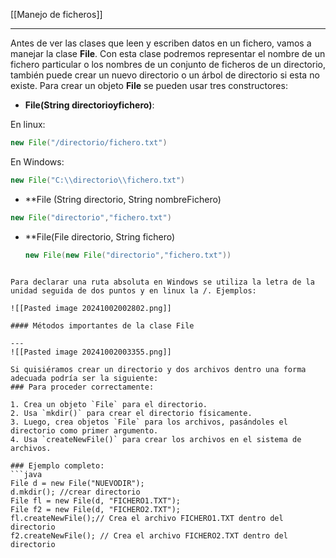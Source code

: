 [[Manejo de ficheros]]

----
Antes de ver las clases que leen y escriben datos en un fichero, vamos a manejar la clase **File**. Con esta clase podremos representar el nombre de un fichero particular o los nombres de un conjunto de ficheros de un directorio, también puede crear un nuevo directorio o un árbol de directorio si esta no existe. Para crear un objeto **File** se pueden usar tres constructores:

- **File(String directorioyfichero)**:
   
En linux:
```java
new File("/directorio/fichero.txt")
```

En Windows:
```java
new File("C:\\directorio\\fichero.txt")
```

- **File (String directorio, String nombreFichero)
```java
new File("directorio","fichero.txt")
```

- **File(File directorio, String fichero)
  ```java
  new File(new File("directorio","fichero.txt"))
```

Para declarar una ruta absoluta en Windows se utiliza la letra de la unidad seguida de dos puntos y en linux la /. Ejemplos:

![[Pasted image 20241002002802.png]]

#### Métodos importantes de la clase File

---
![[Pasted image 20241002003355.png]]

Si quisiéramos crear un directorio y dos archivos dentro una forma adecuada podría ser la siguiente:
### Para proceder correctamente:

1. Crea un objeto `File` para el directorio.
2. Usa `mkdir()` para crear el directorio físicamente.
3. Luego, crea objetos `File` para los archivos, pasándoles el directorio como primer argumento.
4. Usa `createNewFile()` para crear los archivos en el sistema de archivos.

### Ejemplo completo:
```java
File d = new File("NUEVODIR");
d.mkdir(); //crear directorio
File fl = new File(d, "FICHERO1.TXT"); 
File f2 = new File(d, "FICHERO2.TXT"); 
fl.createNewFile();// Crea el archivo FICHERO1.TXT dentro del directorio
f2.createNewFile(); // Crea el archivo FICHERO2.TXT dentro del directorio
```

